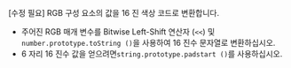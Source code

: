 [수정 필요]
RGB 구성 요소의 값을 16 진 색상 코드로 변환합니다.

- 주어진 RGB 매개 변수를 Bitwise Left-Shift 연산자 (`<<`) 및`number.prototype.toString ()`을 사용하여 16 진수 문자열로 변환하십시오.
- 6 자리 16 진수 값을 얻으려면`string.prototype.padstart ()`를 사용하십시오.